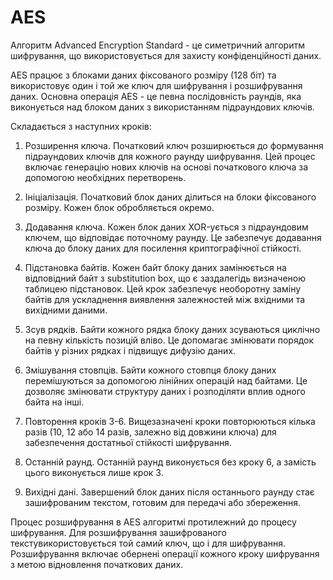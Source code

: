 # AES

Алгоритм Advanced Encryption Standard - це симетричний алгоритм шифрування, що використовується для захисту конфіденційності даних.

AES працює з блоками даних фіксованого розміру (128 біт) та використовує один і той же ключ для шифрування і розшифрування даних. Основна операція AES - це певна послідовність раундів, яка виконується над блоком даних з використанням підраундових ключів.

Cкладається з наступних кроків:

1. Розширення ключа. Початковий ключ розширюється до формування підраундових ключів для кожного раунду шифрування. Цей процес включає генерацію нових ключів на основі початкового ключа за допомогою необхідних перетворень.

2. Ініціалізація. Початковий блок даних ділиться на блоки фіксованого розміру. Кожен блок обробляється окремо.

3. Додавання ключа. Кожен блок даних XOR-ується з підраундовим ключем, що відповідає поточному раунду. Це забезпечує додавання ключа до блоку даних для посилення криптографічної стійкості.

4. Підстановка байтів. Кожен байт блоку даних замінюється на відповідний байт з substitution box, що є заздалегідь визначеною таблицею підстановок. Цей крок забезпечує необоротну заміну байтів для ускладнення виявлення залежностей між вхідними та вихідними даними.

5. Зсув рядків. Байти кожного рядка блоку даних зсуваються циклічно на певну кількість позицій вліво. Це допомагає змінювати порядок байтів у різних рядках і підвищує дифузію даних.

6. Змішування стовпців. Байти кожного стовпця блоку даних перемішуються за допомогою лінійних операцій над байтами. Це дозволяє змінювати структуру даних і розподіляти вплив одного байта на інші.

7. Повторення кроків 3-6. Вищезазначені кроки повторюються кілька разів (10, 12 або 14 разів, залежно від довжини ключа) для забезпечення достатньої стійкості шифрування.

8. Останній раунд. Останній раунд виконується без кроку 6, а замість цього виконується лише крок 3.

9. Вихідні дані. Завершений блок даних після останнього раунду стає зашифрованим текстом, готовим для передачі або збереження.


Процес розшифрування в AES алгоритмі протилежний до процесу шифрування. Для розшифрування зашифрованого текстувикористовується той самий ключ, що і для шифрування. Розшифрування включає обернені операції кожного кроку шифрування з метою відновлення початкових даних.